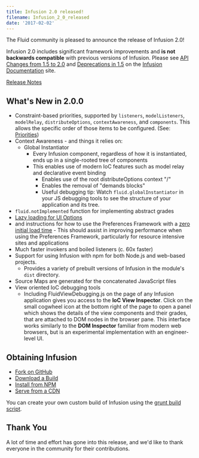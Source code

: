 ```yaml
---
title: Infusion 2.0 released!
filename: Infusion_2_0_released
date: '2017-02-02'
---
```

The Fluid community is pleased to announce the release of Infusion 2.0!

Infusion 2.0 includes significant framework improvements and **is not backwards compatible**
with previous versions of Infusion. Please see
[API Changes from 1.5 to 2.0](http://docs.fluidproject.org/infusion/development/APIChangesFrom1_5To2_0.html) and
[Deprecations in 1.5](http://docs.fluidproject.org/infusion/development/DeprecationsIn1_5.html) on the
[Infusion Documentation](https://github.com/fluid-project/infusion-docs) site.

[Release Notes](https://github.com/fluid-project/infusion/blob/infusion-2.0/ReleaseNotes.md)

<h2 id="what-s-new-in-2-0-0-">What&#39;s New in 2.0.0</h2>

- Constraint-based priorities, supported by `listeners`, `modelListeners`,
   `modelRelay`, `distributeOptions`, `contextAwareness`, and
   `components`. This allows the specific order of those items to be configured.
   (See: [Priorities](http://docs.fluidproject.org/infusion/development/Priorities.html))
- Context Awareness - and things it relies on:
  - Global Instantiator
    - Every Infusion component, regardless of how it is instantiated, ends up in a
         single-rooted tree of components
    - This enables use of modern IoC features such as model relay and declarative
         event binding
      - Enables use of the root distributeOptions context &quot;/&quot;
      - Enables the removal of &quot;demands blocks&quot;
      - Useful debugging tip: Watch `fluid.globalInstantiator` in your JS
         debugging tools to see the structure of your application and its tree.
- `fluid.notImplemented` function for implementing abstract grades
- [Lazy loading for UI Options](http://docs.fluidproject.org/infusion/development/UserInterfaceOptionsAPI.html#lazyload)
- and instructions for how to use the Preferences Framework with a
   [zero initial load time](http://docs.fluidproject.org/infusion/development/tutorial-prefsFrameworkMinimalFootprint/MinimalFootprint.html)
      - This should assist in improving performance when using the Preferences Framework, particularly
         for resource intensive sites and applications
- Much faster invokers and boiled listeners (c. 60x faster)
- Support for using Infusion with npm for both Node.js and web-based projects.
  - Provides a variety of prebuilt versions of Infusion in the module&#39;s `dist`
     directory.
- Source Maps are generated for the concatenated JavaScript files
- View oriented IoC debugging tools
  - Including FluidViewDebugging.js on the page of any Infusion application gives you access
   to the **IoC View Inspector**. Click on the small cogwheel icon at the bottom right of
   the page to open a panel which shows the details of the view components and their grades, that
   are attached to DOM nodes in the browser pane. This interface works similarly to the **DOM
   Inspector** familiar from modern web browsers, but is an experimental implementation with
   an engineer-level UI.

<h2 id="obtaining-infusion">Obtaining Infusion</h2>

- [Fork on GitHub](https://github.com/fluid-project/infusion)
- [Download a Build](https://github.com/fluid-project/infusion/releases)
- [Install from NPM](https://www.npmjs.com/package/infusion)
- [Serve from a CDN](https://cdnjs.com/libraries/infusion)

You can create your own custom build of Infusion using the
[grunt build script](https://github.com/fluid-project/infusion/blob/infusion-2.0/README.md#how-do-i-create-an-infusion-package).

<h2 id="thank-you">Thank You</h2>
A lot of time and effort has gone into this release, and we&#39;d like to thank everyone in the community
for their contributions.
